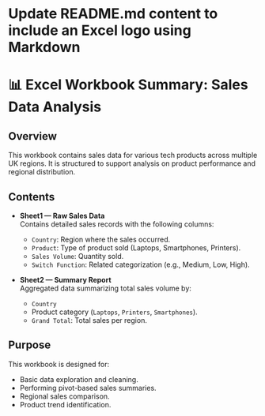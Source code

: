# Update README.md content to include an Excel logo using Markdown

# 📊 Excel Workbook Summary: Sales Data Analysis

## Overview
This workbook contains sales data for various tech products across multiple UK regions. 
It is structured to support analysis on product performance and regional distribution.

## Contents

- **Sheet1 — Raw Sales Data**  
  Contains detailed sales records with the following columns:
  - `Country`: Region where the sales occurred.
  - `Product`: Type of product sold (Laptops, Smartphones, Printers).
  - `Sales Volume`: Quantity sold.
  - `Switch Function`: Related categorization (e.g., Medium, Low, High).

- **Sheet2 — Summary Report**  
  Aggregated data summarizing total sales volume by:
  - `Country`
  - Product category (`Laptops`, `Printers`, `Smartphones`).
  - `Grand Total`: Total sales per region.

## Purpose
This workbook is designed for:
- Basic data exploration and cleaning.
- Performing pivot-based sales summaries.
- Regional sales comparison.
- Product trend identification.
  



